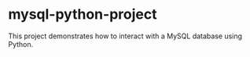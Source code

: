 # mysql-python-project
This project demonstrates how to interact with a MySQL database using Python.
